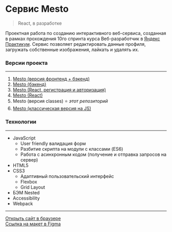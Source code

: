 # **Cервис Mesto**
> React, в разработке

Проектная работа по созданию интерактивного веб-сервиса, созданная в рамках прохождения 10го спринта курса Веб-разработчик в [Яндекс Практикум](https://practicum.yandex.ru "сервис онлайн-образования"). Сервис позволяет редактировать данные профиля, загружать собственные изображения, лайкать и удалять их.

### **Версии проекта**
***
1. [Mesto (версия фронтенд + бэкенд)](https://github.com/romankrivopalov/react-mesto-api-full-gha)
2. [Mesto (бэкенд)](https://github.com/romankrivopalov/express-mesto-gha)
3. [Mesto (React, регистрация и авторизация)](https://github.com/romankrivopalov/react-mesto-auth)
4. [Mesto (React)](https://github.com/romankrivopalov/mesto-react)
5. Mesto (версия classes) :star: *этот репозиторий*
6. [Mesto (классическая версия на JS)](https://github.com/romankrivopalov/mesto-classic)

### **Технологии**
***
* JavaScript
  * User friendly валидация форм
  * Разбитие скрипта на модули с классами (ES6)
  * Работа с асинхронным кодом (получение и отправка запросов на сервер)
* HTML5
* CSS3
  * Адаптивный пользовательский интерфейс
  * Flexbox
  * Grid Layout
* БЭМ Nested
* Accessibility
* Webpack

***
[Открыть сайт в браузере](https://romankrivopalov.github.io/mesto/)\
[Ссылка на макет в Figma](https://www.figma.com/file/2cn9N9jSkmxD84oJik7xL7/JavaScript.-Sprint-4?node-id=0%3A1)
